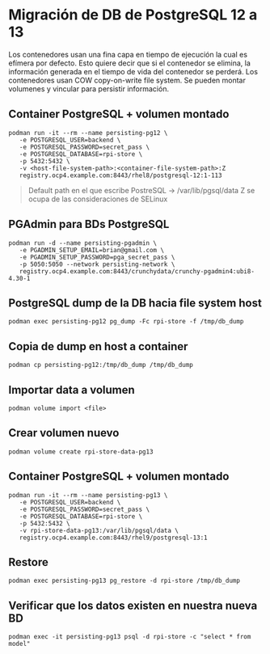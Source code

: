 # Migración de DB de PostgreSQL 12 a 13

Los contenedores usan una fina capa en tiempo de ejecución la cual es efímera por defecto. Esto quiere decir que si el contenedor se elimina, la información generada en el tiempo de vida del contenedor se perderá.
Los contenedores usan COW copy-on-write file system.
Se pueden montar volumenes y vincular para persistir información.

## Container PostgreSQL + volumen montado

```
podman run -it --rm --name persisting-pg12 \
   -e POSTGRESQL_USER=backend \
   -e POSTGRESQL_PASSWORD=secret_pass \
   -e POSTGRESQL_DATABASE=rpi-store \
   -p 5432:5432 \
   -v <host-file-system-path>:<container-file-system-path>:Z
   registry.ocp4.example.com:8443/rhel8/postgresql-12:1-113
```

> Default path en el que escribe PostreSQL -> /var/lib/pgsql/data
> Z se ocupa de las consideraciones de SELinux

## PGAdmin para BDs PostgreSQL

```
podman run -d --name persisting-pgadmin \
   -e PGADMIN_SETUP_EMAIL=brian@gmail.com \
   -e PGADMIN_SETUP_PASSWORD=pga_secret_pass \
   -p 5050:5050 --network persisting-network \
   registry.ocp4.example.com:8443/crunchydata/crunchy-pgadmin4:ubi8-4.30-1
```

## PostgreSQL dump de la DB hacia file system host

```
podman exec persisting-pg12 pg_dump -Fc rpi-store -f /tmp/db_dump
```

## Copia de dump en host a container

```
podman cp persisting-pg12:/tmp/db_dump /tmp/db_dump
```

## Importar data a volumen

```
podman volume import <file>
```

## Crear volumen nuevo

```
podman volume create rpi-store-data-pg13
```

## Container PostgreSQL + volumen montado

```
podman run -it --rm --name persisting-pg13 \
   -e POSTGRESQL_USER=backend \
   -e POSTGRESQL_PASSWORD=secret_pass \
   -e POSTGRESQL_DATABASE=rpi-store \
   -p 5432:5432 \
   -v rpi-store-data-pg13:/var/lib/pgsql/data \
   registry.ocp4.example.com:8443/rhel9/postgresql-13:1
```

## Restore

```
podman exec persisting-pg13 pg_restore -d rpi-store /tmp/db_dump
```

## Verificar que los datos existen en nuestra nueva BD

```
podman exec -it persisting-pg13 psql -d rpi-store -c "select * from model"
```
